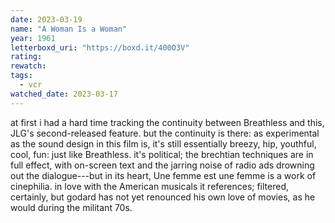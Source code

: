 ```yaml
---
date: 2023-03-19
name: "A Woman Is a Woman"
year: 1961
letterboxd_uri: "https://boxd.it/400O3V"
rating: 
rewatch: 
tags:
  - vcr
watched_date: 2023-03-17
---
```


at first i had a hard time tracking the continuity between Breathless and this, JLG's second-released feature. but the continuity is there: as experimental as the sound design in this film is, it's still essentially breezy, hip, youthful, cool, fun: just like Breathless. it's political; the brechtian techniques are in full effect, with on-screen text and the jarring noise of radio ads drowning out the dialogue---but in its heart, Une femme est une femme is a work of cinephilia. in love with the American musicals it references; filtered, certainly, but godard has not yet renounced his own love of movies, as he would during the militant 70s.
